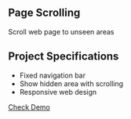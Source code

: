 ## Page Scrolling

Scroll web page to unseen areas

## Project Specifications

- Fixed navigation bar
- Show hidden area with scrolling
- Responsive web design

[Check Demo](https://wwdbsh.github.io/vanilla-js-projects/projects/page-scrolling/)